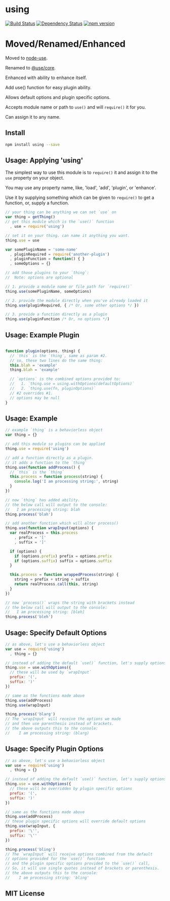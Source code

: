 # using
[![Build Status](https://travis-ci.org/elidoran/node-using.svg?branch=master)](https://travis-ci.org/elidoran/node-using)
[![Dependency Status](https://gemnasium.com/elidoran/node-using.png)](https://gemnasium.com/elidoran/node-using)
[![npm version](https://badge.fury.io/js/using.svg)](http://badge.fury.io/js/using)

# Moved/Renamed/Enhanced

Moved to [node-use](https://github.com/elidoran/node-use).

Renamed to [@use/core](https://www.npmjs.com/package/@use/core).

Enhanced with ability to enhance itself.


Add use() function for easy plugin ability.

Allows default options and plugin specific options.

Accepts module name or path to `use()` and will `require()` it for you.

Can assign it to any name.


## Install

```sh
npm install using --save
```


## Usage: Applying 'using'

The simplest way to use this module is to `require()` it and assign it to the `use` property on your object.

You may use any property name, like, 'load', 'add', 'plugin', or 'enhance'.

Use it by supplying something which can be given to `require()` to get a function, or, supply a function.

```javascript
// your thing can be anything we can set `use` on
var thing = getThing()
// get this module which is the `use()` function
  , use = require('using')

// set it on your thing. can name it anything you want.
thing.use = use

var somePluginName = 'some-name'
  , pluginRequired = require('another-plugin')
  , pluginFunction = function() { }
  , someOptions = {}

// add those plugins to your `thing`:
//  Note: options are optional

// 1. provide a module name or file path for `require()`
thing.use(somePluginName, someOptions)

// 2. provide the module directly when you've already loaded it
thing.use(pluginRequired, { /* Or, some other options */ })

// 3. provide a function directly as a plugin
thing.use(pluginFunction /* Or, no options */)
```


## Usage: Example Plugin

```javascript

function plugin(options, thing) {
  // `this` is the `thing`, same as param #2.
  // so, these two lines do the same thing:
  this.blah = 'example'
  thing.blah = 'example'

  // `options` is the combined options provided to:
  //   1. `thing.use = using.withOptions(defaultOptions)`
  //   2. `thing.use(fn, pluginOptions)`
  // #2 overrides #1.
  // options may be null
}
```


## Usage: Example

```javascript
// example `thing` is a behaviorless object
var thing = {}

// add this module so plugins can be applied
thing.use = require('using')

// add a function directly as a plugin.
// it adds a function to the `thing`
thing.use(function addProcess() {
  // `this` is the `thing`
  this.process = function process(string) {
    console.log('I am processing string:', string)
  }
})

// now `thing` has added ability.
// the below call will output to the console:
//   I am processing string: blah
thing.process('blah')

// add another function which will alter process()
thing.use(function wrapInput(options) {
  var realProcess = this.process
    , prefix = '['
    , suffix = ']'

  if (options) {
    if (options.prefix) prefix = options.prefix
    if (options.suffix) suffix = options.suffix
  }

  this.process = function wrappedProcess(string) {
    string = prefix + string + suffix
    return realProcess.call(this, string)
  }
})

// now `process()` wraps the string with brackets instead
// the below call will output to the console:
//   I am processing string: [bleh]
thing.process('bleh')
```


## Usage: Specify Default Options

```javascript
// as above, let's use a behaviorless object
var use = require('using')
  , thing = {}

// instead of adding the default `use()` function, let's supply options.
thing.use = use.withOptions({
  // these will be used by `wrapInput`
  prefix: '(',
  suffix: ')'
})

// same as the functions made above
thing.use(addProcess)
thing.use(wrapInput)

thing.process('blarg')
// The `wrapInput` will receive the options we made
// and then use parenthesis instead of brackets.
// the above outputs this to the console:
//    I am processing string: (blarg)
```

## Usage: Specify Plugin Options

```javascript
// as above, let's use a behaviorless object
var use = require('using')
  , thing = {}

// instead of adding the default `use()` function, let's supply options.
thing.use = use.withOptions({
  // these will be overridden by plugin specific options
  prefix: '(',
  suffix: ')'
})

// same as the functions made above
thing.use(addProcess)
// these plugin specific options will override default options
thing.use(wrapInput, {
  prefix: '\'',
  suffix: '\''
})

thing.process('bling')
// The `wrapInput` will receive options combined from the default
// options provided for the `use()` function
// and the plugin specific options provided to the `use()` call,
// So, it will use single quotes instead of brackets or parenthesis.
// the above outputs this to the console:
//    I am processing string: 'bling'
```


## MIT License
